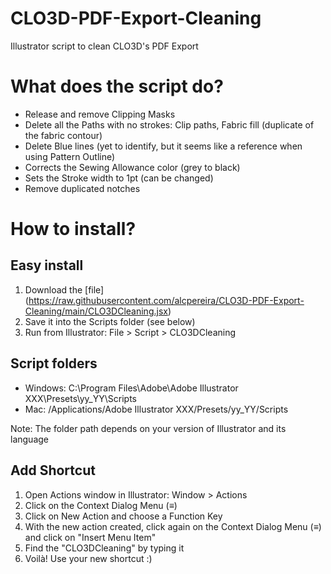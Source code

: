 # CLO3D-PDF-Export-Cleaning
Illustrator script to clean CLO3D's PDF Export

# What does the script do?
- Release and remove Clipping Masks
- Delete all the Paths with no strokes: Clip paths, Fabric fill (duplicate of the fabric contour)
- Delete Blue lines (yet to identify, but it seems like a reference when using Pattern Outline)
- Corrects the Sewing Allowance color (grey to black)
- Sets the Stroke width to 1pt (can be changed)
- Remove duplicated notches

# How to install?
## Easy install
1. Download the [file] (https://raw.githubusercontent.com/alcpereira/CLO3D-PDF-Export-Cleaning/main/CLO3DCleaning.jsx)
2. Save it into the Scripts folder (see below)
3. Run from Illustrator: File > Script > CLO3DCleaning

## Script folders
- Windows: C:\Program Files\Adobe\Adobe Illustrator XXX\Presets\yy_YY\Scripts
- Mac: /Applications/Adobe Illustrator XXX/Presets/yy_YY/Scripts

Note: The folder path depends on your version of Illustrator and its language

## Add Shortcut
1. Open Actions window in Illustrator: Window > Actions
2. Click on the Context Dialog Menu (≡)
3. Click on New Action and choose a Function Key
4. With the new action created, click again on the Context Dialog Menu (≡) and click on "Insert Menu Item"
5. Find the "CLO3DCleaning" by typing it
6. Voilà! Use your new shortcut :)
